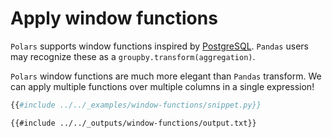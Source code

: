 # Apply window functions

`Polars` supports window functions inspired by
[PostgreSQL](https://www.postgresql.org/docs/current/tutorial-window.html). `Pandas`
users may recognize these as a `groupby.transform(aggregation)`.

`Polars` window functions are much more elegant than `Pandas` transform. We can apply
multiple functions over multiple columns in a single expression!

```python
{{#include ../../_examples/window-functions/snippet.py}}
```

```text
{{#include ../../_outputs/window-functions/output.txt}}
```
